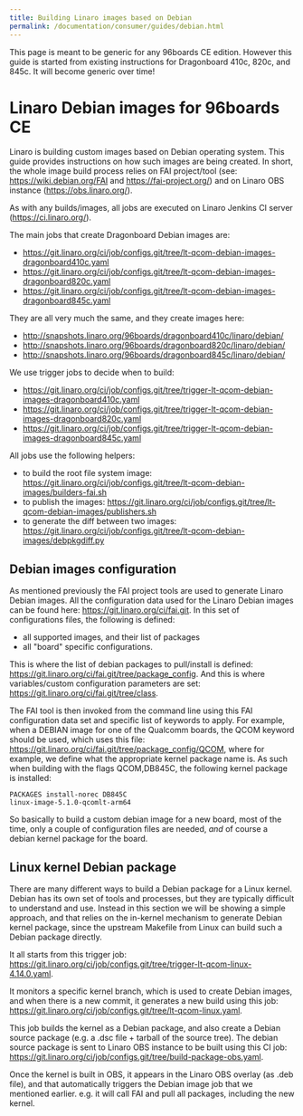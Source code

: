 ```yaml
---
title: Building Linaro images based on Debian
permalink: /documentation/consumer/guides/debian.html
---
```


This page is meant to be generic for any 96boards CE edition. However this guide is started from existing instructions for Dragonboard 410c, 820c, and 845c. It will become generic over time!

# Linaro Debian images for 96boards CE

Linaro is building custom images based on Debian operating system. This guide provides instructions on how such images are being created. In short, the whole image build process relies on FAI project/tool (see: https://wiki.debian.org/FAI and https://fai-project.org/) and on Linaro OBS instance (https://obs.linaro.org/).

As with any builds/images, all jobs are executed on Linaro Jenkins CI server (https://ci.linaro.org/).

The main jobs that create Dragonboard Debian images are:

* https://git.linaro.org/ci/job/configs.git/tree/lt-qcom-debian-images-dragonboard410c.yaml
* https://git.linaro.org/ci/job/configs.git/tree/lt-qcom-debian-images-dragonboard820c.yaml
* https://git.linaro.org/ci/job/configs.git/tree/lt-qcom-debian-images-dragonboard845c.yaml

They are all very much the same, and they create images here:

* http://snapshots.linaro.org/96boards/dragonboard410c/linaro/debian/
* http://snapshots.linaro.org/96boards/dragonboard820c/linaro/debian/
* http://snapshots.linaro.org/96boards/dragonboard845c/linaro/debian/

We use trigger jobs to decide when to build:
* https://git.linaro.org/ci/job/configs.git/tree/trigger-lt-qcom-debian-images-dragonboard410c.yaml
* https://git.linaro.org/ci/job/configs.git/tree/trigger-lt-qcom-debian-images-dragonboard820c.yaml
* https://git.linaro.org/ci/job/configs.git/tree/trigger-lt-qcom-debian-images-dragonboard845c.yaml

All jobs use the following helpers:
* to build the root file system image: https://git.linaro.org/ci/job/configs.git/tree/lt-qcom-debian-images/builders-fai.sh
* to publish the images: https://git.linaro.org/ci/job/configs.git/tree/lt-qcom-debian-images/publishers.sh
* to generate the diff between two images: https://git.linaro.org/ci/job/configs.git/tree/lt-qcom-debian-images/debpkgdiff.py

## Debian images configuration

As mentioned previously the FAI project tools are used to generate Linaro Debian images. All the configuration data used for the Linaro Debian images can be found here: https://git.linaro.org/ci/fai.git. In this set of configurations files, the following is defined:
* all supported images, and their list of packages
* all "board" specific configurations.

This is where the list of debian packages to pull/install is defined: https://git.linaro.org/ci/fai.git/tree/package_config. And this is where variables/custom configuration parameters are set: https://git.linaro.org/ci/fai.git/tree/class.

The FAI tool is then invoked from the command line using this FAI configuration data set and specific list of keywords to apply. For example, when a DEBIAN image for one of the Qualcomm boards, the QCOM keyword should be used, which uses this file: https://git.linaro.org/ci/fai.git/tree/package_config/QCOM, where for example, we define what the appropriate kernel package name is. As such when building with the flags QCOM,DB845C, the following kernel package is installed:

```
PACKAGES install-norec DB845C
linux-image-5.1.0-qcomlt-arm64
```

So basically to build a custom debian image for a new board, most of the time, only a couple of configuration files are needed, *and* of course a debian kernel package for the board.

## Linux kernel Debian package

There are many different ways to build a Debian package for a Linux kernel. Debian has its own set of tools and processes, but they are typically difficult to understand and use. Instead in this section we will be showing a simple approach, and that relies on the in-kernel mechanism to generate Debian kernel package, since the upstream Makefile from Linux can build such a Debian package directly.

It all starts from this trigger job: https://git.linaro.org/ci/job/configs.git/tree/trigger-lt-qcom-linux-4.14.0.yaml.

It monitors a specific kernel branch, which is used to create Debian images, and when there is a new commit, it generates a new build using this job: https://git.linaro.org/ci/job/configs.git/tree/lt-qcom-linux.yaml.

This job builds the kernel as a Debian package, and also create a Debian source package (e.g. a .dsc file + tarball of the source tree). The debian source package is sent to Linaro OBS instance to be built using this CI job: https://git.linaro.org/ci/job/configs.git/tree/build-package-obs.yaml.

Once the kernel is built in OBS, it appears in the Linaro OBS overlay (as .deb file), and that automatically triggers the Debian image job that we mentioned earlier. e.g. it will call FAI and pull all packages, including the new
kernel.
